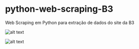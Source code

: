 # python-web-scraping-B3
Web Scraping em Python para extração de dados do site da B3

![alt text](https://i.imgur.com/ndkttHn.png)

![alt text](https://i.imgur.com/lupRQJG.png)
